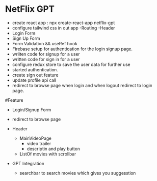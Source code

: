 # NetFlix GPT

- create react app : npx create-react-app netflix-gpt
- configure tailwind css in out app 
-Routing
-Header 
- Login Form
- Sign Up Form
- Form Validation && useRef hook
- Firebase setup for authentication for the login signup page.
- wriiten code for signup for a user 
- written code for sign in for a user
- configure redux store to save the user data for further use 
- started authentication.
- create sign out feature
- update profile api call 
- redirect to browse page when login and when logout redirect to login page.


#Feature 

- Login/Signup Form
- redirect to browse page

- Header
    - MainVideoPage
        - video trailer
        - descriptin and play button
    - ListOf movies with scrollbar
- GPT Integration
  - searchbar to search movies which gives you suggesstion